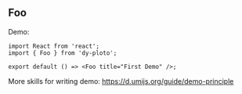 
## Foo

Demo:

```tsx
import React from 'react';
import { Foo } from 'dy-ploto';

export default () => <Foo title="First Demo" />;
```

More skills for writing demo: https://d.umijs.org/guide/demo-principle
